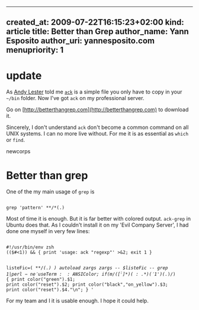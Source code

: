 -----
created_at: 2009-07-22T16:15:23+02:00
kind: article
title: Better than Grep
author_name: Yann Esposito
author_uri: yannesposito.com
menupriority: 1
-----

# update

As [Andy Lester](http://www.theworkinggeek.com) told me [`ack`](http://betterthangrep.com) is a simple file you only have to copy in your `~/bin` folder. Now I've got `ack` on my professional server.

Go on [http://betterthangrep.com](http://betterthangrep.com) to download it.

Sincerely, I don't understand `ack` don't become a common command on all UNIX systems. I can no more live without. For me it is as essential as `which` or `find`.

newcorps

Better than grep
=============================================

One of the my main usage of `grep` is

<div>
    <code class="zsh">
grep 'pattern' **/*(.)</code>
</div>

Most of time it is enough. 
But it is far better with colored output. 
`ack-grep` in Ubuntu does that. 
As I couldn't install it on my 'Evil Company Server',
I had done one myself in very few lines:

<div>
    <code class="zsh" file="ack">
#!/usr/bin/env zsh
(($#<1)) && { print 'usage: ack "regexp"' >&2; exit 1 }

listeFic=( **/*(.) )
autoload zargs
zargs -- $listeFic -- grep $1 | perl -ne 'use Term::ANSIColor;
if (m/([^:]*)(:.*)('$1')(.*)/) {
    print color("green").$1;
    print color("reset").$2;
    print color("black","on_yellow").$3;
    print color("reset").$4."\n";
} '
    </code>
</div>

For my team  and I it is usable enough.
I hope it could help.

